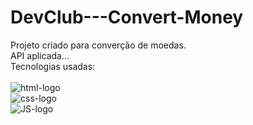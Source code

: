 # DevClub---Convert-Money
Projeto criado para converção de moedas.
<br>
API aplicada...
<br>
Tecnologias usadas:
<br>
<br>
<img src="https://img.shields.io/badge/HTML5-E34F26?style=for-the-badge&logo=html5&logoColor=white" alt="html-logo"/></a>
<br>
<img src="https://img.shields.io/badge/CSS3-1572B6?style=for-the-badge&logo=css3&logoColor=white" alt="css-logo"/></a>
<br>
<img src="https://img.shields.io/badge/JavaScript-F7DF1E?style=for-the-badge&logo=javascript&logoColor=black" alt="JS-logo"/></a>
